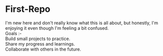 # First-Repo
I'm new here and don't really know what this is all about, but honestly, I'm enjoying it even though I'm feeling a bit confused.
<br>
Goals :- 
<br>
Build small projects to practice.
<br>
Share my progress and learnings.
<br>
Collaborate with others in the future.
